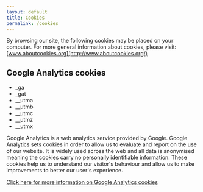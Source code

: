 ```yaml
---
layout: default
title: Cookies
permalink: /cookies
---
```


By browsing our site, the following cookies may be placed on your computer. For more general information about cookies, please visit: [www.aboutcookies.org](http://www.aboutcookies.org/)

Google Analytics cookies
------------------------
* _ga
* _gat
* __utma
* __utmb
* __utmc
* __utmz
* __utmx

Google Analytics is a web analytics service provided by Google. Google Analytics sets cookies in order to allow us to evaluate and report on the use of our website. It is widely used across the web and all data is anonymised meaning the cookies carry no personally identifiable information. These cookies help us to understand our visitor's behaviour and allow us to make improvements to better our user's experience. 

[Click here for more information on Google Analytics cookies](http://www.google.com/analytics/learn/privacy.html)
